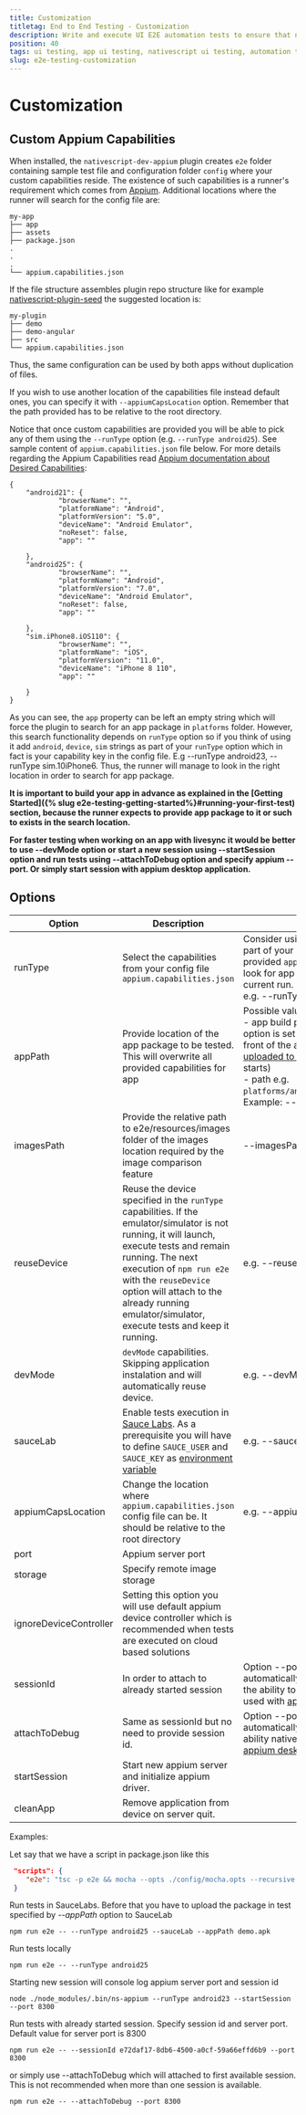 ```yaml
---
title: Customization
titletag: End to End Testing - Customization
description: Write and execute UI E2E automation tests to ensure that newly added features are working correctly and no regressions are introduced in the mobile app.
position: 40
tags: ui testing, app ui testing, nativescript ui testing, automation testing, app automation testing, nativescript automation testing, appium, ui test automation, e2e testing
slug: e2e-testing-customization
---
```


# Customization

## Custom Appium Capabilities

When installed, the `nativescript-dev-appium` plugin creates `e2e` folder containing sample test file and configuration folder `config` where your custom capabilities reside.
The existence of such capabilities is a runner's requirement which comes from [Appium](https://github.com/appium/appium/blob/master/docs/en/writing-running-appium/caps.md). Additional locations where the runner will search for the config file are:

``` Shell
my-app
├── app
├── assets
├── package.json
.
.
.
└── appium.capabilities.json
```

If the file structure assembles plugin repo structure like for example [nativescript-plugin-seed](https://github.com/NativeScript/nativescript-plugin-seed) the suggested location is:

``` Shell
my-plugin
├── demo
├── demo-angular
├── src
└── appium.capabilities.json
```

Thus, the same configuration can be used by both apps without duplication of files.

If you wish to use another location of the capabilities file instead default ones, you can specify it with `--appiumCapsLocation` option. Remember that the path provided has to be relative to the root directory.

Notice that once custom capabilities are provided you will be able to pick any of them using the `--runType` option (e.g. `--runType android25`). See sample content of `appium.capabilities.json` file below. For more details regarding the Appium Capabilities read [Appium documentation about Desired Capabilities](https://appium.io/docs/en/writing-running-appium/caps/):

``` Shell
{
    "android21": {
            "browserName": "",
            "platformName": "Android",
            "platformVersion": "5.0",
            "deviceName": "Android Emulator",
            "noReset": false,
            "app": ""

    },
    "android25": {
            "browserName": "",
            "platformName": "Android",
            "platformVersion": "7.0",
            "deviceName": "Android Emulator",
            "noReset": false,
            "app": ""

    },
    "sim.iPhone8.iOS110": {
            "browserName": "",
            "platformName": "iOS",
            "platformVersion": "11.0",
            "deviceName": "iPhone 8 110",
            "app": ""

    }
}
```

As you can see, the `app` property can be left an empty string which will force the plugin to search for an app package in `platforms` folder. However, this search functionality depends on `runType` option so if you think of using it add `android`, `device`, `sim` strings as part of your `runType` option which in fact is your capability key in the config file. E.g --runType android23, --runType sim.10iPhone6. Thus, the runner will manage to look in the right location in order to search for app package.

**It is important to build your app in advance as explained in the [Getting Started]({% slug e2e-testing-getting-started%}#running-your-first-test) section, because the runner expects to provide app package to it or such to exists in the search location.**

**For faster testing when working on an app with livesync it would be better to use --devMode option or start a new session using --startSession option and run tests using --attachToDebug option and specify appium --port. Or simply start session with appium desktop application.**

## Options

|Option| Description | Value |
|---|---|---|
|runType| Select the capabilities from your config file `appium.capabilities.json`| Consider using `android`, `device`, `sim` strings as part of your `runType` option if you haven't provided `app` capability. Thus, the runner will look for app package in the right location for the current run.<br />e.g. --runType ios-device10iPhone6|
|appPath| Provide location of the app package to be tested. This will overwrite all provided capabilities for app| Possible values are:<br />- app build package name (in case `--sauceLab` option is set it will prepend `sauce-storage:` in front of the app name so app has to be [uploaded to Sauce Labs](https://wiki.saucelabs.com/display/DOCS/Uploading+Mobile+Applications+to+Sauce+Storage+for+Testing) before execution starts)<br />- path e.g. `platforms/android/build/outputs/apk/demo.apk`.<br />Example: --appPath demo-debug.apk|
| imagesPath | Provide the relative path to e2e/resources/images folder of the images location required by the image comparison feature | --imagesPath "osPlatformName/iPhone X"
| reuseDevice | Reuse the device specified in the `runType` capabilities. If the emulator/simulator is not running, it will launch, execute tests and remain running. The next execution of `npm run e2e` with the `reuseDevice` option will attach to the already running emulator/simulator, execute tests and keep it running. | e.g. --reuseDevice |
| devMode | `devMode` capabilities. Skipping application instalation and will automatically reuse device. | e.g. --devMode |
|sauceLab| Enable tests execution in [Sauce Labs](https://saucelabs.com/). As a prerequisite you will have to define `SAUCE_USER` and `SAUCE_KEY` as [environment variable](https://wiki.saucelabs.com/display/DOCS/Best+Practice%3A+Use+Environment+Variables+for+Authentication+Credentials)| e.g. --sauceLab|
|appiumCapsLocation| Change the location where `appium.capabilities.json` config file can be. It should be relative to the root directory | e.g. --appiumCapsLocation /e2e-tests|
|port| Appium server port|
|storage| Specify remote image storage |
|ignoreDeviceController| Setting this option you will use default appium device controller which is recommended when tests are executed on cloud based solutions |
|sessionId| In order to attach to already started session|Option --port is mandatory in this case. It will automatically set --devMode to true. Provides the ability to nativescript-dev-appium to be used with [appium desktop client](https://github.com/appium/appium-desktop/releases)|
|attachToDebug| Same as sessionId but no need to provide session id.|Option --port is mendatory in this case. It will automatically resolve --sessionId. Provides ability nativescript-dev-appium to be used with [appium desktop client](https://github.com/appium/appium-desktop/releases)|
|startSession|Start new appium server and initialize appium driver.|
|cleanApp| Remove application from device on server quit.|

Examples:

Let say that we have a script in package.json like this

``` JSON
 "scripts": {
    "e2e": "tsc -p e2e && mocha --opts ./config/mocha.opts --recursive e2e --appiumCapsLocation ./config/appium.capabilities.json"
 }

 ```

Run tests in SauceLabs. Before that you have to upload the package in test specified by *--appPath* option to SauceLab

``` Shell
npm run e2e -- --runType android25 --sauceLab --appPath demo.apk
```

Run tests locally

``` Shell
npm run e2e -- --runType android25
```

Starting new session will console log appium server port and session id

``` Shell
node ./node_modules/.bin/ns-appium --runType android23 --startSession --port 8300
```

Run tests with already started session. Specify session id and server port. Default value for server port is 8300

``` Shell
npm run e2e -- --sessionId e72daf17-8db6-4500-a0cf-59a66effd6b9 --port 8300
```

or simply use --attachToDebug which will attached to first available session. This is not recommended when more than one session is available.

``` Shell
npm run e2e -- --attachToDebug --port 8300
```
